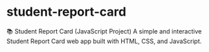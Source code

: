 # student-report-card
📚 Student Report Card (JavaScript Project)  A simple and interactive Student Report Card web app built with HTML, CSS, and JavaScript.
